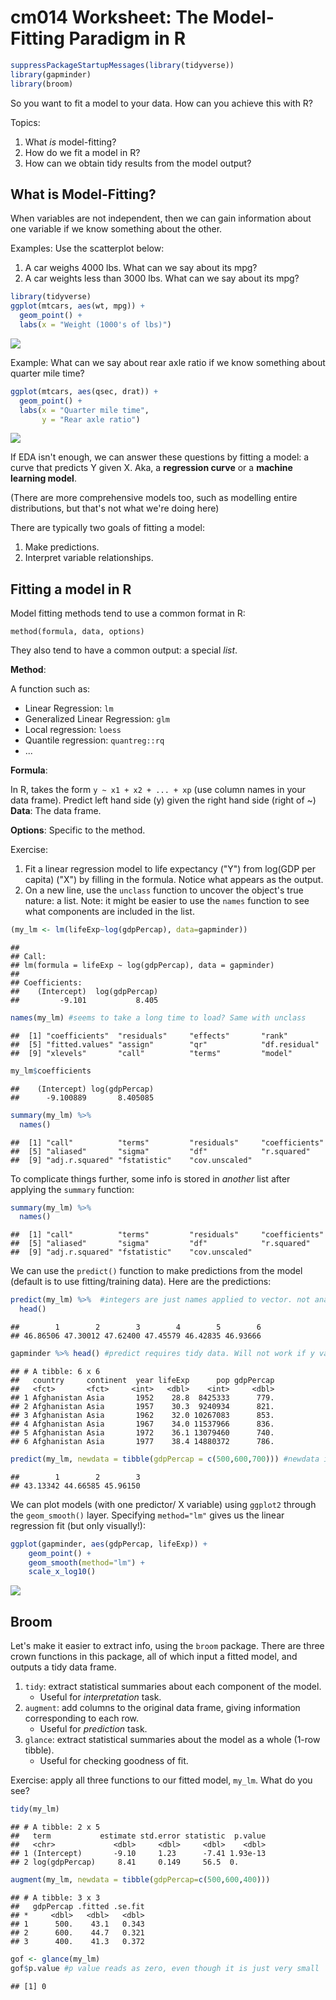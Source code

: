 cm014 Worksheet: The Model-Fitting Paradigm in R
================

``` r
suppressPackageStartupMessages(library(tidyverse))
library(gapminder)
library(broom)
```

So you want to fit a model to your data. How can you achieve this with R?

Topics:

1.  What *is* model-fitting?
2.  How do we fit a model in R?
3.  How can we obtain tidy results from the model output?

What is Model-Fitting?
----------------------

When variables are not independent, then we can gain information about one variable if we know something about the other.

Examples: Use the scatterplot below:

1.  A car weighs 4000 lbs. What can we say about its mpg?
2.  A car weights less than 3000 lbs. What can we say about its mpg?

``` r
library(tidyverse)
ggplot(mtcars, aes(wt, mpg)) +
  geom_point() +
  labs(x = "Weight (1000's of lbs)")
```

![](cm014-exercise_files/figure-markdown_github/unnamed-chunk-2-1.png)

Example: What can we say about rear axle ratio if we know something about quarter mile time?

``` r
ggplot(mtcars, aes(qsec, drat)) + 
  geom_point() +
  labs(x = "Quarter mile time",
       y = "Rear axle ratio")
```

![](cm014-exercise_files/figure-markdown_github/unnamed-chunk-3-1.png)

If EDA isn't enough, we can answer these questions by fitting a model: a curve that predicts Y given X. Aka, a **regression curve** or a **machine learning model**.

(There are more comprehensive models too, such as modelling entire distributions, but that's not what we're doing here)

There are typically two goals of fitting a model:

1.  Make predictions.
2.  Interpret variable relationships.

Fitting a model in R
--------------------

Model fitting methods tend to use a common format in R:

    method(formula, data, options)

They also tend to have a common output: a special *list*.

**Method**:

A function such as:

-   Linear Regression: `lm`
-   Generalized Linear Regression: `glm`
-   Local regression: `loess`
-   Quantile regression: `quantreg::rq`
-   ...

**Formula**:

In R, takes the form `y ~ x1 + x2 + ... + xp` (use column names in your data frame). Predict left hand side (y) given the right hand side (right of ~) **Data**: The data frame.

**Options**: Specific to the method.

Exercise:

1.  Fit a linear regression model to life expectancy ("Y") from log(GDP per capita) ("X") by filling in the formula. Notice what appears as the output.
2.  On a new line, use the `unclass` function to uncover the object's true nature: a list. Note: it might be easier to use the `names` function to see what components are included in the list.

``` r
(my_lm <- lm(lifeExp~log(gdpPercap), data=gapminder))
```

    ## 
    ## Call:
    ## lm(formula = lifeExp ~ log(gdpPercap), data = gapminder)
    ## 
    ## Coefficients:
    ##    (Intercept)  log(gdpPercap)  
    ##         -9.101           8.405

``` r
names(my_lm) #seems to take a long time to load? Same with unclass
```

    ##  [1] "coefficients"  "residuals"     "effects"       "rank"         
    ##  [5] "fitted.values" "assign"        "qr"            "df.residual"  
    ##  [9] "xlevels"       "call"          "terms"         "model"

``` r
my_lm$coefficients
```

    ##    (Intercept) log(gdpPercap) 
    ##      -9.100889       8.405085

``` r
summary(my_lm) %>% 
  names()
```

    ##  [1] "call"          "terms"         "residuals"     "coefficients" 
    ##  [5] "aliased"       "sigma"         "df"            "r.squared"    
    ##  [9] "adj.r.squared" "fstatistic"    "cov.unscaled"

To complicate things further, some info is stored in *another* list after applying the `summary` function:

``` r
summary(my_lm) %>% 
  names()
```

    ##  [1] "call"          "terms"         "residuals"     "coefficients" 
    ##  [5] "aliased"       "sigma"         "df"            "r.squared"    
    ##  [9] "adj.r.squared" "fstatistic"    "cov.unscaled"

We can use the `predict()` function to make predictions from the model (default is to use fitting/training data). Here are the predictions:

``` r
predict(my_lm) %>%  #integers are just names applied to vector. not analytically relevant
  head()
```

    ##        1        2        3        4        5        6 
    ## 46.86506 47.30012 47.62400 47.45579 46.42835 46.93666

``` r
gapminder %>% head() #predict requires tidy data. Will not work if y value is spread across 2 columns
```

    ## # A tibble: 6 x 6
    ##   country     continent  year lifeExp      pop gdpPercap
    ##   <fct>       <fct>     <int>   <dbl>    <int>     <dbl>
    ## 1 Afghanistan Asia       1952    28.8  8425333      779.
    ## 2 Afghanistan Asia       1957    30.3  9240934      821.
    ## 3 Afghanistan Asia       1962    32.0 10267083      853.
    ## 4 Afghanistan Asia       1967    34.0 11537966      836.
    ## 5 Afghanistan Asia       1972    36.1 13079460      740.
    ## 6 Afghanistan Asia       1977    38.4 14880372      786.

``` r
predict(my_lm, newdata = tibble(gdpPercap = c(500,600,700))) #newdata is the x values you want to make predictions on. clarify this from V's participation
```

    ##        1        2        3 
    ## 43.13342 44.66585 45.96150

We can plot models (with one predictor/ X variable) using `ggplot2` through the `geom_smooth()` layer. Specifying `method="lm"` gives us the linear regression fit (but only visually!):

``` r
ggplot(gapminder, aes(gdpPercap, lifeExp)) +
    geom_point() +
    geom_smooth(method="lm") +
    scale_x_log10()
```

![](cm014-exercise_files/figure-markdown_github/unnamed-chunk-7-1.png)

Broom
-----

Let's make it easier to extract info, using the `broom` package. There are three crown functions in this package, all of which input a fitted model, and outputs a tidy data frame.

1.  `tidy`: extract statistical summaries about each component of the model.
    -   Useful for *interpretation* task.
2.  `augment`: add columns to the original data frame, giving information corresponding to each row.
    -   Useful for *prediction* task.
3.  `glance`: extract statistical summaries about the model as a whole (1-row tibble).
    -   Useful for checking goodness of fit.

Exercise: apply all three functions to our fitted model, `my_lm`. What do you see?

``` r
tidy(my_lm)
```

    ## # A tibble: 2 x 5
    ##   term           estimate std.error statistic  p.value
    ##   <chr>             <dbl>     <dbl>     <dbl>    <dbl>
    ## 1 (Intercept)       -9.10     1.23      -7.41 1.93e-13
    ## 2 log(gdpPercap)     8.41     0.149     56.5  0.

``` r
augment(my_lm, newdata = tibble(gdpPercap=c(500,600,400)))
```

    ## # A tibble: 3 x 3
    ##   gdpPercap .fitted .se.fit
    ## *     <dbl>   <dbl>   <dbl>
    ## 1      500.    43.1   0.343
    ## 2      600.    44.7   0.321
    ## 3      400.    41.3   0.372

``` r
gof <- glance(my_lm)
gof$p.value #p value reads as zero, even though it is just very small
```

    ## [1] 0
